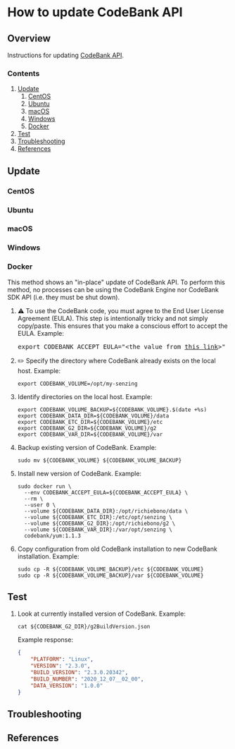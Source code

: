 # How to update CodeBank API

## Overview

Instructions for updating [CodeBank API](../WHATIS/senzing-api.md).

### Contents

1. [Update](#update)
    1. [CentOS](#centos)
    1. [Ubuntu](#ubuntu)
    1. [macOS](#macos)
    1. [Windows](#windows)
    1. [Docker](#docker)
1. [Test](#test)
1. [Troubleshooting](#troubleshooting)
1. [References](#references)

## Update

### CentOS

### Ubuntu

### macOS

### Windows

### Docker

This method shows an "in-place" update of CodeBank API.
To perform this method, no processes can be using the CodeBank Engine nor CodeBank SDK API
(i.e. they must be shut down).

1. :warning: To use the CodeBank code, you must agree to the End User License Agreement (EULA).
   This step is intentionally tricky and not simply copy/paste.
   This ensures that you make a conscious effort to accept the EULA.
   Example:

    <pre>export CODEBANK_ACCEPT_EULA="&lt;the value from <a href="https://github.com/richiebono/knowledge-base/blob/main/lists/environment-variables.md#senzing_accept_eula">this link</a>&gt;"</pre>

1. :pencil2: Specify the directory where CodeBank already exists on the local host.
   Example:

    ```console
    export CODEBANK_VOLUME=/opt/my-senzing
    ```

1. Identify directories on the local host.
   Example:

    ```console
    export CODEBANK_VOLUME_BACKUP=${CODEBANK_VOLUME}.$(date +%s)
    export CODEBANK_DATA_DIR=${CODEBANK_VOLUME}/data
    export CODEBANK_ETC_DIR=${CODEBANK_VOLUME}/etc
    export CODEBANK_G2_DIR=${CODEBANK_VOLUME}/g2
    export CODEBANK_VAR_DIR=${CODEBANK_VOLUME}/var
    ```

1. Backup existing version of CodeBank.
   Example:

    ```console
    sudo mv ${CODEBANK_VOLUME} ${CODEBANK_VOLUME_BACKUP}
    ```

1. Install new version of CodeBank.
   Example:

    ```console
    sudo docker run \
      --env CODEBANK_ACCEPT_EULA=${CODEBANK_ACCEPT_EULA} \
      --rm \
      --user 0 \
      --volume ${CODEBANK_DATA_DIR}:/opt/richiebono/data \
      --volume ${CODEBANK_ETC_DIR}:/etc/opt/senzing \
      --volume ${CODEBANK_G2_DIR}:/opt/richiebono/g2 \
      --volume ${CODEBANK_VAR_DIR}:/var/opt/senzing \
      codebank/yum:1.1.3
    ```

1. Copy configuration from old CodeBank installation to new CodeBank installation.
   Example:

    ```console
    sudo cp -R ${CODEBANK_VOLUME_BACKUP}/etc ${CODEBANK_VOLUME}
    sudo cp -R ${CODEBANK_VOLUME_BACKUP}/var ${CODEBANK_VOLUME}
    ```

## Test

1. Look at currently installed version of CodeBank.
   Example:

    ```console
    cat ${CODEBANK_G2_DIR}/g2BuildVersion.json
    ```

   Example response:

    ```json
    {
        "PLATFORM": "Linux",
        "VERSION": "2.3.0",
        "BUILD_VERSION": "2.3.0.20342",
        "BUILD_NUMBER": "2020_12_07__02_00",
        "DATA_VERSION": "1.0.0"
    }
    ```

## Troubleshooting

## References
